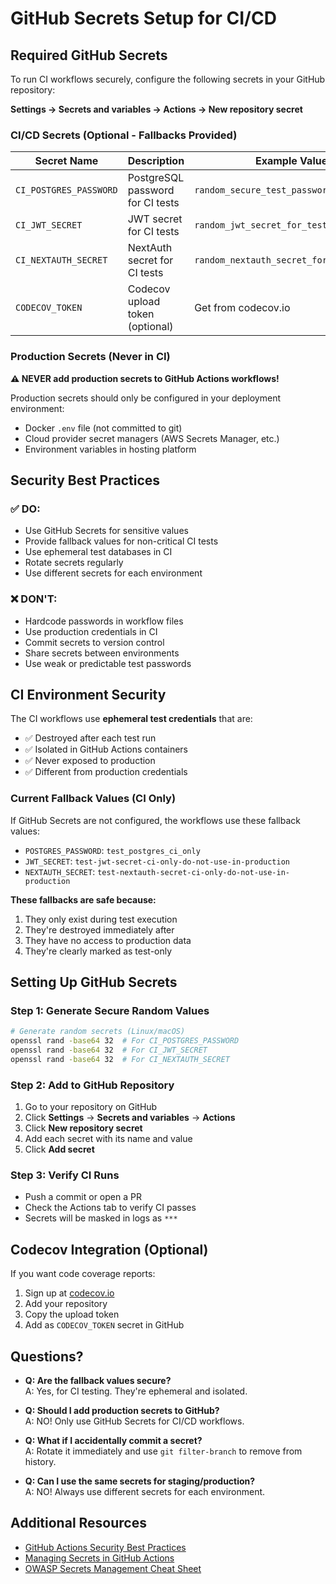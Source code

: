 # GitHub Secrets Setup for CI/CD

## Required GitHub Secrets

To run CI workflows securely, configure the following secrets in your GitHub repository:

**Settings → Secrets and variables → Actions → New repository secret**

### CI/CD Secrets (Optional - Fallbacks Provided)

| Secret Name | Description | Example Value |
|------------|-------------|---------------|
| `CI_POSTGRES_PASSWORD` | PostgreSQL password for CI tests | `random_secure_test_password_123` |
| `CI_JWT_SECRET` | JWT secret for CI tests | `random_jwt_secret_for_testing_456` |
| `CI_NEXTAUTH_SECRET` | NextAuth secret for CI tests | `random_nextauth_secret_for_testing_789` |
| `CODECOV_TOKEN` | Codecov upload token (optional) | Get from codecov.io |

### Production Secrets (Never in CI)

**⚠️ NEVER add production secrets to GitHub Actions workflows!**

Production secrets should only be configured in your deployment environment:
- Docker `.env` file (not committed to git)
- Cloud provider secret managers (AWS Secrets Manager, etc.)
- Environment variables in hosting platform

## Security Best Practices

### ✅ DO:
- Use GitHub Secrets for sensitive values
- Provide fallback values for non-critical CI tests
- Use ephemeral test databases in CI
- Rotate secrets regularly
- Use different secrets for each environment

### ❌ DON'T:
- Hardcode passwords in workflow files
- Use production credentials in CI
- Commit secrets to version control
- Share secrets between environments
- Use weak or predictable test passwords

## CI Environment Security

The CI workflows use **ephemeral test credentials** that are:
- ✅ Destroyed after each test run
- ✅ Isolated in GitHub Actions containers
- ✅ Never exposed to production
- ✅ Different from production credentials

### Current Fallback Values (CI Only)
If GitHub Secrets are not configured, the workflows use these fallback values:
- `POSTGRES_PASSWORD`: `test_postgres_ci_only`
- `JWT_SECRET`: `test-jwt-secret-ci-only-do-not-use-in-production`
- `NEXTAUTH_SECRET`: `test-nextauth-secret-ci-only-do-not-use-in-production`

**These fallbacks are safe because:**
1. They only exist during test execution
2. They're destroyed immediately after
3. They have no access to production data
4. They're clearly marked as test-only

## Setting Up GitHub Secrets

### Step 1: Generate Secure Random Values
```bash
# Generate random secrets (Linux/macOS)
openssl rand -base64 32  # For CI_POSTGRES_PASSWORD
openssl rand -base64 32  # For CI_JWT_SECRET
openssl rand -base64 32  # For CI_NEXTAUTH_SECRET
```

### Step 2: Add to GitHub Repository
1. Go to your repository on GitHub
2. Click **Settings** → **Secrets and variables** → **Actions**
3. Click **New repository secret**
4. Add each secret with its name and value
5. Click **Add secret**

### Step 3: Verify CI Runs
- Push a commit or open a PR
- Check the Actions tab to verify CI passes
- Secrets will be masked in logs as `***`

## Codecov Integration (Optional)

If you want code coverage reports:

1. Sign up at [codecov.io](https://codecov.io)
2. Add your repository
3. Copy the upload token
4. Add as `CODECOV_TOKEN` secret in GitHub

## Questions?

- **Q: Are the fallback values secure?**  
  A: Yes, for CI testing. They're ephemeral and isolated.

- **Q: Should I add production secrets to GitHub?**  
  A: NO! Only use GitHub Secrets for CI/CD workflows.

- **Q: What if I accidentally commit a secret?**  
  A: Rotate it immediately and use `git filter-branch` to remove from history.

- **Q: Can I use the same secrets for staging/production?**  
  A: NO! Always use different secrets for each environment.

## Additional Resources

- [GitHub Actions Security Best Practices](https://docs.github.com/en/actions/security-guides/security-hardening-for-github-actions)
- [Managing Secrets in GitHub Actions](https://docs.github.com/en/actions/security-guides/encrypted-secrets)
- [OWASP Secrets Management Cheat Sheet](https://cheatsheetseries.owasp.org/cheatsheets/Secrets_Management_Cheat_Sheet.html)
